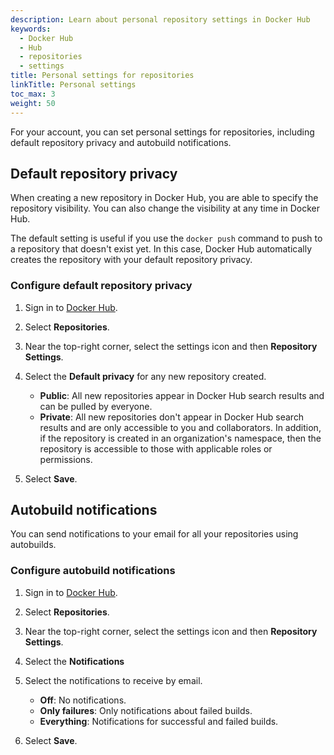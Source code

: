 ```yaml
---
description: Learn about personal repository settings in Docker Hub
keywords:
  - Docker Hub
  - Hub
  - repositories
  - settings
title: Personal settings for repositories
linkTitle: Personal settings
toc_max: 3
weight: 50
---
```


For your account, you can set personal settings for repositories, including
default repository privacy and autobuild notifications.

## Default repository privacy

When creating a new repository in Docker Hub, you are able to specify the
repository visibility. You can also change the visibility at any time in Docker Hub.

The default setting is useful if you use the `docker push` command to push to a
repository that doesn't exist yet. In this case, Docker Hub automatically
creates the repository with your default repository privacy.

### Configure default repository privacy

1. Sign in to [Docker Hub](https://hub.docker.com).
2. Select **Repositories**.
3. Near the top-right corner, select the settings icon and then **Repository Settings**.
4. Select the **Default privacy** for any new repository created.

   - **Public**: All new repositories appear in Docker Hub search results and can be
     pulled by everyone.
   - **Private**: All new repositories don't appear in Docker Hub search results
     and are only accessible to you and collaborators. In addition, if the
     repository is created in an organization's namespace, then the repository
     is accessible to those with applicable roles or permissions.

5. Select **Save**.

## Autobuild notifications

You can send notifications to your email for all your repositories using
autobuilds.

### Configure autobuild notifications

1. Sign in to [Docker Hub](https://hub.docker.com).
2. Select **Repositories**.
3. Near the top-right corner, select the settings icon and then **Repository Settings**.
4. Select the **Notifications**
5. Select the notifications to receive by email.

   - **Off**: No notifications.
   - **Only failures**: Only notifications about failed builds.
   - **Everything**: Notifications for successful and failed builds.

6. Select **Save**.

